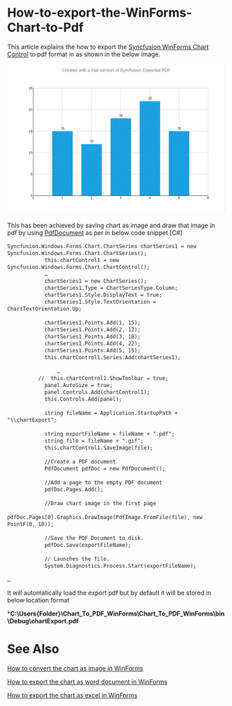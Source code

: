 # How-to-export-the-WinForms-Chart-to-Pdf
This article explains the how to export the [Syncfusion WinForms Chart Control](https://help.syncfusion.com/windowsforms/chart/getting-started) to pdf format in as shown in the below image.
 
 ![](output.png)
 
This has been achieved by saving chart as image and draw that image in pdf by using [PdfDocument](https://help.syncfusion.com/file-formats/pdf/nuget-packages-required) as per in below code snippet
[C#]
```
Syncfusion.Windows.Forms.Chart.ChartSeries chartSeries1 = new Syncfusion.Windows.Forms.Chart.ChartSeries();
            this.chartControl1 = new Syncfusion.Windows.Forms.Chart.ChartControl();
            …
            chartSeries1 = new ChartSeries();
            chartSeries1.Type = ChartSeriesType.Column;
            chartSeries1.Style.DisplayText = true;
            chartSeries1.Style.TextOrientation = ChartTextOrientation.Up;

            chartSeries1.Points.Add(1, 15);
            chartSeries1.Points.Add(2, 12);
            chartSeries1.Points.Add(3, 18);
            chartSeries1.Points.Add(4, 22);
            chartSeries1.Points.Add(5, 15);
            this.chartControl1.Series.Add(chartSeries1);
           
                …
          //  this.chartControl1.ShowToolbar = true;
            panel.AutoSize = true;
            panel.Controls.Add(chartControl1);
            this.Controls.Add(panel);

            string fileName = Application.StartupPath + "\\chartExport";

            string exportFileName = fileName + ".pdf";
            string file = fileName + ".gif";
            this.chartControl1.SaveImage(file);

            //Create a PDF document
            PdfDocument pdfDoc = new PdfDocument();

            //Add a page to the empty PDF document
            pdfDoc.Pages.Add();

            //Draw chart image in the first page
            pdfDoc.Pages[0].Graphics.DrawImage(PdfImage.FromFile(file), new PointF(0, 10));

            //Save the PDF Document to disk.
            pdfDoc.Save(exportFileName);

            // Launches the file.
            System.Diagnostics.Process.Start(exportFileName);

…
```

It will automatically load the export pdf but by default it will be stored in below location format

***C:\Users\{Folder}\Chart_To_PDF_WinForms\Chart_To_PDF_WinForms\bin\Debug\chartExport.pdf**


# See Also

[How to convert the chart as image in WinForms](https://help.syncfusion.com/windowsforms/chart/exporting#exporting-as-an-image)

[How to export the chart as word document in WinForms](https://help.syncfusion.com/windowsforms/chart/exporting#exporting-to-excel)

[How to export the chart as excel in WinForms](https://help.syncfusion.com/windowsforms/chart/exporting#exporting-to-excel)


 

